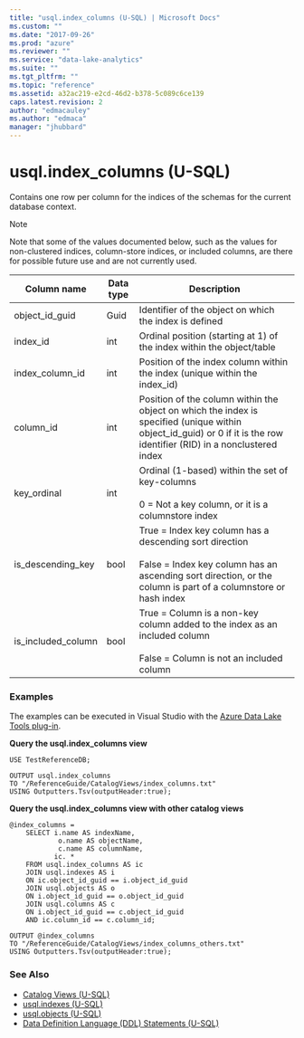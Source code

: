 ```yaml
---
title: "usql.index_columns (U-SQL) | Microsoft Docs"
ms.custom: ""
ms.date: "2017-09-26"
ms.prod: "azure"
ms.reviewer: ""
ms.service: "data-lake-analytics"
ms.suite: ""
ms.tgt_pltfrm: ""
ms.topic: "reference"
ms.assetid: a32ac219-e2cd-46d2-b378-5c089c6ce139
caps.latest.revision: 2
author: "edmacauley"
ms.author: "edmaca"
manager: "jhubbard"
---
```

# usql.index_columns (U-SQL)
Contains one row per column for the indices of the schemas for the current database context.

> [!NOTE]
> Note that some of the values documented below, such as the values for non-clustered indices, column-store indices, or included columns, are there for possible future use and are not currently used.


Column name  |Data type  |Description  
---------|---------|---------
object_id_guid     |Guid         |Identifier of the object on which the index is defined         
index_id     |int         |Ordinal position (starting at 1) of the index within the object/table         
index_column_id      |int         |Position of the index column within the index (unique within the index_id)         
column_id     |int         |Position of the column within the object on which the index is specified (unique within object_id_guid) or 0 if it is the row identifier (RID) in a nonclustered index         
key_ordinal      |int         |Ordinal (1-based) within the set of key-columns<br><br> 0 = Not a key column, or it is a columnstore index
is_descending_key|bool|True = Index key column has a descending sort direction<br><br>False = Index key column has an ascending sort direction, or the column is part of a columnstore or hash index
is_included_column|bool|True = Column is a non-key column added to the index as an included column<br><br> False = Column is not an included column


### Examples
The examples can be executed in Visual Studio with the [Azure Data Lake Tools plug-in](https://www.microsoft.com/download/details.aspx?id=49504). 

**Query the usql.index_columns view**
```
USE TestReferenceDB;

OUTPUT usql.index_columns
TO "/ReferenceGuide/CatalogViews/index_columns.txt"
USING Outputters.Tsv(outputHeader:true);
```

**Query the usql.index_columns view with other catalog views**
```
@index_columns =
    SELECT i.name AS indexName,
            o.name AS objectName,
            c.name AS columnName,
           ic. *
    FROM usql.index_columns AS ic
    JOIN usql.indexes AS i
    ON ic.object_id_guid == i.object_id_guid
    JOIN usql.objects AS o
    ON i.object_id_guid == o.object_id_guid
    JOIN usql.columns AS c
    ON i.object_id_guid == c.object_id_guid
    AND ic.column_id == c.column_id;

OUTPUT @index_columns
TO "/ReferenceGuide/CatalogViews/index_columns_others.txt"
USING Outputters.Tsv(outputHeader:true); 
```

### See Also
* [Catalog Views (U-SQL)](../u-sql/catalog-views-u-sql.md)
* [usql.indexes (U-SQL)](../u-sql/usql-indexes-u-sql.md) 
* [usql.objects (U-SQL)](../u-sql/usql-objects-u-sql.md)
* [Data Definition Language (DDL) Statements (U-SQL)](../u-sql/data-definition-language-ddl-statements-u-sql.md)

